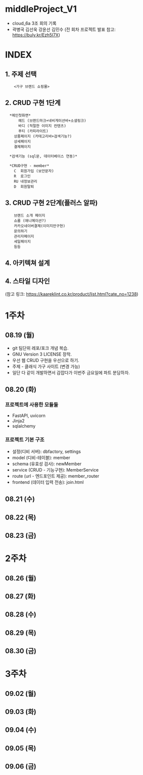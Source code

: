 # middleProject_V1
+ cloud_6a 3조 회의 기록
+ 곽병국 김선욱 강윤선 김민수
  (전 회차 프로젝트 발표 참고: https://buly.kr/Ezh5I7X)

# INDEX
## 1. 주제 선택 
        <가구 브랜드 쇼핑몰>

## 2. CRUD 구현 1단계 
      *메인첫화면* 
          헤드 (브랜드마크+네비게이션바+소셜링크)
          바디 (적절한 이미지 컨텐츠)
          푸티 (카피라이트)
        상품페이지 (카테고리바+검색기능?)
        상세페이지 
        결제페이지

      *검색기능 (sql문, 데이터베이스 연동)*

      *CRUD구현 - member*
        C  회원가입 (보안문자)
        R  로그인
        RU 내정보관리
        D  회원탈퇴
## 3. CRUD 구현 2단계(플러스 알파)
        브랜드 소개 페이지
        쇼룸 (애니메이션?)
        카카오네이버결제(이미지만구현)
        문의하기 
        관리자페이지
        세일페이지
        등등
## 4. 아키텍쳐 설계

## 4. 스타일 디자인
(참고 링크: https://kaareklint.co.kr/product/list.html?cate_no=1238)

# 1주차
## 08.19 (월)
+ git 팀단위 레포/포크 개념 복습.
+ GNU Version 3 LICENSE 장착.
+ 우선 웹 CRUD 구현을 우선으로 하기.
+ 주제 - 클래식 가구 사이트 (변경 가능)
+ 일단 다 같이 개발하면서 감잡다가 이번주 금요일에 파트 분담하자.
## 08.20 (화)

### 프로젝트에 사용한 모듈둘
+ FastAPI, uvicorn
+ Jinja2
+ sqlalchemy

### 프로젝트 기본 구조
+ 설정(디비 서버): dbfactory, settings
+ model (디비-테이블): member
+ schema (유효성 검사): newMember
+ service (CRUD - 기능구현): MemberService
+ route (url - 엔드포인트 제공): member_router
+ frontend (데이터 입력 전송): join.html

## 08.21 (수)
## 08.22 (목)
## 08.23 (금)

# 2주차
## 08.26 (월)
## 08.27 (화)
## 08.28 (수)
## 08.29 (목)
## 08.30 (금)

# 3주차
## 09.02 (월)
## 09.03 (화)
## 09.04 (수)
## 09.05 (목)
## 09.06 (금)